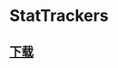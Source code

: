 # StatTrackers

## [下载](https://www.spigotmc.org/resources/1-16-1-17-%E2%9A%A1-stattrackers-%E2%9C%A8-track-stats-on-your-items-%E2%9C%85-eula-friendly-perk.88247/)

